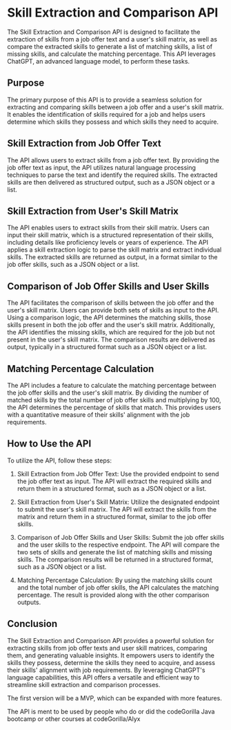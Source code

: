 # Skill Extraction and Comparison API

The Skill Extraction and Comparison API is designed to facilitate the extraction of skills from a job offer text and a user's skill matrix, as well as compare the extracted skills to generate a list of matching skills, a list of missing skills, and calculate the matching percentage. This API leverages ChatGPT, an advanced language model, to perform these tasks.

## Purpose

The primary purpose of this API is to provide a seamless solution for extracting and comparing skills between a job offer and a user's skill matrix. It enables the identification of skills required for a job and helps users determine which skills they possess and which skills they need to acquire.

## Skill Extraction from Job Offer Text

The API allows users to extract skills from a job offer text. By providing the job offer text as input, the API utilizes natural language processing techniques to parse the text and identify the required skills. The extracted skills are then delivered as structured output, such as a JSON object or a list.

## Skill Extraction from User's Skill Matrix

The API enables users to extract skills from their skill matrix. Users can input their skill matrix, which is a structured representation of their skills, including details like proficiency levels or years of experience. The API applies a skill extraction logic to parse the skill matrix and extract individual skills. The extracted skills are returned as output, in a format similar to the job offer skills, such as a JSON object or a list.

## Comparison of Job Offer Skills and User Skills

The API facilitates the comparison of skills between the job offer and the user's skill matrix. Users can provide both sets of skills as input to the API. Using a comparison logic, the API determines the matching skills, those skills present in both the job offer and the user's skill matrix. Additionally, the API identifies the missing skills, which are required for the job but not present in the user's skill matrix. The comparison results are delivered as output, typically in a structured format such as a JSON object or a list.

## Matching Percentage Calculation

The API includes a feature to calculate the matching percentage between the job offer skills and the user's skill matrix. By dividing the number of matched skills by the total number of job offer skills and multiplying by 100, the API determines the percentage of skills that match. This provides users with a quantitative measure of their skills' alignment with the job requirements.

## How to Use the API

To utilize the API, follow these steps:

1. Skill Extraction from Job Offer Text: Use the provided endpoint to send the job offer text as input. The API will extract the required skills and return them in a structured format, such as a JSON object or a list.

2. Skill Extraction from User's Skill Matrix: Utilize the designated endpoint to submit the user's skill matrix. The API will extract the skills from the matrix and return them in a structured format, similar to the job offer skills.

3. Comparison of Job Offer Skills and User Skills: Submit the job offer skills and the user skills to the respective endpoint. The API will compare the two sets of skills and generate the list of matching skills and missing skills. The comparison results will be returned in a structured format, such as a JSON object or a list.

4. Matching Percentage Calculation: By using the matching skills count and the total number of job offer skills, the API calculates the matching percentage. The result is provided along with the other comparison outputs.

## Conclusion

The Skill Extraction and Comparison API provides a powerful solution for extracting skills from job offer texts and user skill matrices, comparing them, and generating valuable insights. It empowers users to identify the skills they possess, determine the skills they need to acquire, and assess their skills' alignment with job requirements. By leveraging ChatGPT's language capabilities, this API offers a versatile and efficient way to streamline skill extraction and comparison processes.

The first version will be a MVP, which can be expanded with more features.

The API is ment to be used by people who do or did the codeGorilla Java bootcamp or other courses at codeGorilla/Alyx

